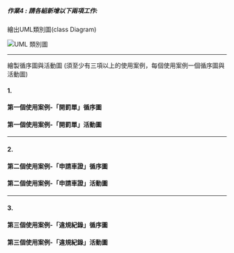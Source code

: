 ##### 作業4 : 請各組新增以下兩項工作: 

繪出UML類別圖(class Diagram)

![UML 類別圖](https://user-images.githubusercontent.com/94920331/200112738-615eb1b0-6823-49c3-93ae-e17f9ae1da20.png)

---
繪製循序圖與活動圖 (須至少有三項以上的使用案例，每個使用案例一個循序圖與活動圖)

#### 1.
#### 第一個使用案例-「開罰單」循序圖



#### 第一個使用案例-「開罰單」活動圖 



---

#### 2.
#### 第二個使用案例-「申請車證」循序圖



#### 第二個使用案例-「申請車證」活動圖



---

#### 3.
#### 第三個使用案例-「違規紀錄」循序圖



#### 第三個使用案例-「違規紀錄」活動圖

